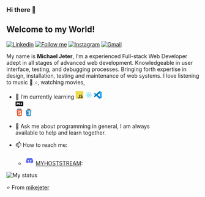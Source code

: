 ### Hi there 👋

## Welcome to my World!

[![Linkedin](https://img.shields.io/badge/-LinkedIn-blue?style=flat&logo=Linkedin&logoColor=white)](https://www.linkedin.com/in/michaelljeter/)
[<img src="https://img.shields.io/github/followers/LeandraOliveiraS?label=follow&style=social" height="22" title="Follow me" />](https://github.com/mikejeter) 
[![Instagram](https://img.shields.io/badge/-Instagram-c13584?style=flat&labelColor=c13584&logo=instagram&logoColor=white)](https://www.instagram.com/mjeter45/)
[![Gmail](https://img.shields.io/badge/-Gmail-c14438?style=flat&logo=Gmail&logoColor=white)](mailto:mikegjwsolut@gmail.com)


My name is **Michael Jeter**, I'm a experienced Full-stack Web Developer adept in all stages of advanced web development. Knowledgeable in user interface, testing, and debugging processes. 
Bringing forth expertise in design, installation, testing and maintenance of web systems. I love listening to music :heartbeat: :notes:, watching movies,




- 🌱 I’m currently learning <img height="20" src="https://raw.githubusercontent.com/github/explore/80688e429a7d4ef2fca1e82350fe8e3517d3494d/topics/javascript/javascript.png"></code>
<code><img height="20" src="https://raw.githubusercontent.com/github/explore/80688e429a7d4ef2fca1e82350fe8e3517d3494d/topics/react/react.png"></code>
<code><img height="20" src="https://raw.githubusercontent.com/github/explore/80688e429a7d4ef2fca1e82350fe8e3517d3494d/topics/visual-studio-code/visual-studio-code.png"></code>
<code> <img height = "20" src = "https://raw.githubusercontent.com/github/explore/80688e429a7d4ef2fca1e82350fe8e3517d3494d/topics/markdown/markdown.png"> </code>
<code><img height="20" src="https://raw.githubusercontent.com/github/explore/80688e429a7d4ef2fca1e82350fe8e3517d3494d/topics/html/html.png"></code>
<code><img height="20" src="https://raw.githubusercontent.com/github/explore/80688e429a7d4ef2fca1e82350fe8e3517d3494d/topics/css/css.png"></code>

- 💬 Ask me about programming in general, I am always <br> available to help and learn together.

- 📫 How to reach me: 
   - <a><img height="25" src="https://raw.githubusercontent.com/github/explore/80688e429a7d4ef2fca1e82350fe8e3517d3494d/topics/discord/discord.png"> [MYHOSTSTREAM](https://michael-jeter.com/):  </a>

<img title="My status" heigth="320" width="420" src="https://github-readme-stats.vercel.app/api?username=mikejeter&hide=issues&count_private=true&icon_color=871486&title_color=000000&bg_color=ffffff&show_icons=true)"/>

:star: From [mikejeter](https://github.com/mikejeter)
